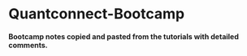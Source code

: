 # Quantconnect-Bootcamp

#### Bootcamp notes copied and pasted from the tutorials with detailed comments. 
